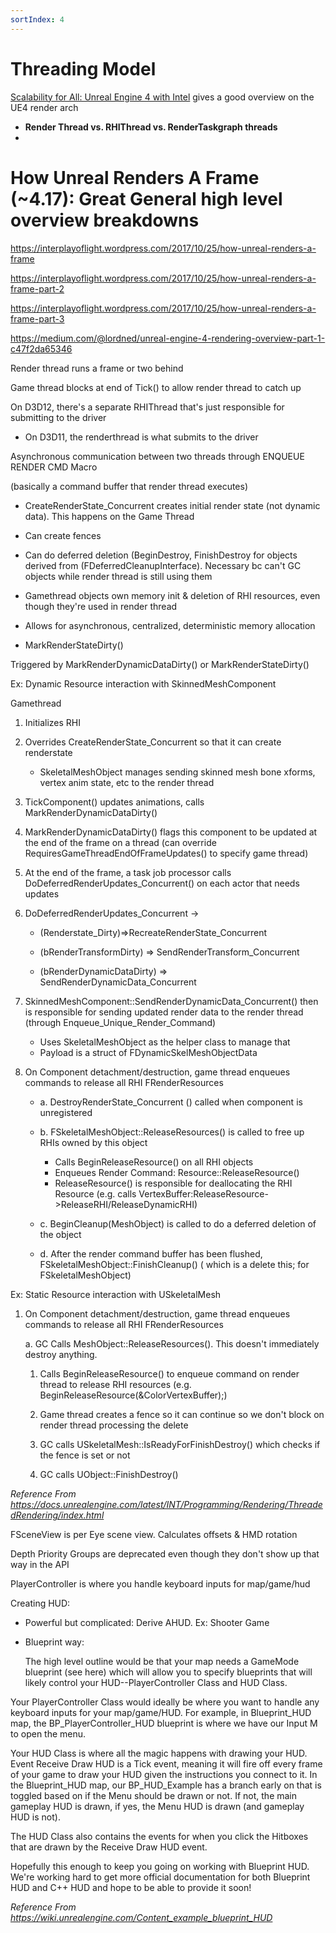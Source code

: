 ```yaml
---
sortIndex: 4
---
```


# Threading Model

[Scalability for All: Unreal Engine 4 with Intel](https://www.slideshare.net/IntelSoftware/scalability-for-all-unreal-engine-4-with-intel) gives a good overview on the UE4 render arch

- **Render Thread vs. RHIThread vs. RenderTaskgraph threads**
-

# How Unreal Renders A Frame (~4.17): Great General high level overview breakdowns

<https://interplayoflight.wordpress.com/2017/10/25/how-unreal-renders-a-frame>

<https://interplayoflight.wordpress.com/2017/10/25/how-unreal-renders-a-frame-part-2>

<https://interplayoflight.wordpress.com/2017/10/25/how-unreal-renders-a-frame-part-3>

<https://medium.com/@lordned/unreal-engine-4-rendering-overview-part-1-c47f2da65346>

Render thread runs a frame or two behind

Game thread blocks at end of Tick() to allow render thread to catch up

On D3D12, there's a separate RHIThread that's just responsible for submitting to the driver

- On D3D11, the renderthread is what submits to the driver

Asynchronous communication between two threads through ENQUEUE RENDER CMD Macro

(basically a command buffer that render thread executes)

- CreateRenderState_Concurrent creates initial render state (not dynamic data). This happens on the Game Thread

- Can create fences

- Can do deferred deletion (BeginDestroy, FinishDestroy for objects derived from (FDeferredCleanupInterface). Necessary bc can't GC objects while render thread is still using them

- Gamethread objects own memory init & deletion of RHI resources, even though they're used in render thread

- Allows for asynchronous, centralized, deterministic memory allocation

- MarkRenderStateDirty()

Triggered by MarkRenderDynamicDataDirty() or MarkRenderStateDirty()

Ex: Dynamic Resource interaction with SkinnedMeshComponent

Gamethread

1. Initializes RHI

1. Overrides CreateRenderState_Concurrent so that it can create renderstate

   - SkeletalMeshObject manages sending skinned mesh bone xforms, vertex anim state, etc to the render thread

1. TickComponent() updates animations, calls MarkRenderDynamicDataDirty()

1. MarkRenderDynamicDataDirty() flags this component to be updated at the end of the frame on a thread (can override RequiresGameThreadEndOfFrameUpdates() to specify game thread)

1. At the end of the frame, a task job processor calls DoDeferredRenderUpdates_Concurrent() on each actor that needs updates

1. DoDeferredRenderUpdates_Concurrent ->

   - (Renderstate_Dirty)=>RecreateRenderState_Concurrent

   - (bRenderTransformDirty) => SendRenderTransform_Concurrent

   - (bRenderDynamicDataDirty) => SendRenderDynamicData_Concurrent

1. SkinnedMeshComponent::SendRenderDynamicData_Concurrent() then is responsible for sending updated render data to the render thread (through Enqueue_Unique_Render_Command)
   - Uses SkeletalMeshObject as the helper class to manage that
   - Payload is a struct of FDynamicSkelMeshObjectData

1. On Component detachment/destruction, game thread enqueues commands to release all RHI FRenderResources

   - a. DestroyRenderState_Concurrent () called when component is unregistered

   - b. FSkeletalMeshObject::ReleaseResources() is called to free up RHIs owned by this object
     - Calls BeginReleaseResource() on all RHI objects
     - Enqueues Render Command: Resource::ReleaseResource()
     - ReleaseResource() is responsible for deallocating the RHI Resource (e.g. calls VertexBuffer:ReleaseResource->ReleaseRHI/ReleaseDynamicRHI)

   - c. BeginCleanup(MeshObject) is called to do a deferred deletion of the object

   - d. After the render command buffer has been flushed, FSkeletalMeshObject::FinishCleanup() ( which is a delete this; for FSkeletalMeshObject)

Ex: Static Resource interaction with USkeletalMesh

1. On Component detachment/destruction, game thread enqueues commands to release all RHI FRenderResources

   a. GC Calls MeshObject::ReleaseResources(). This doesn't immediately destroy anything.

   1. Calls BeginReleaseResource() to enqueue command on render thread to release RHI resources (e.g. BeginReleaseResource(&ColorVertexBuffer);)

   1. Game thread creates a fence so it can continue so we don't block on render thread processing the delete

   1. GC calls USkeletalMesh::IsReadyForFinishDestroy() which checks if the fence is set or not

   1. GC calls UObject::FinishDestroy()

*Reference From <https://docs.unrealengine.com/latest/INT/Programming/Rendering/ThreadedRendering/index.html>*

FSceneView is per Eye scene view. Calculates offsets & HMD rotation

Depth Priority Groups are deprecated even though they don't show up that way in the API

PlayerController is where you handle keyboard inputs for map/game/hud

Creating HUD:

- Powerful but complicated: Derive AHUD. Ex: Shooter Game

- Blueprint way:

  The high level outline would be that your map needs a GameMode blueprint (see here) which will allow you to specify blueprints that will likely control your HUD--PlayerController Class and HUD Class.

Your PlayerController Class would ideally be where you want to handle any keyboard inputs for your map/game/HUD. For example, in Blueprint_HUD map, the BP_PlayerController_HUD blueprint is where we have our Input M to open the menu.

Your HUD Class is where all the magic happens with drawing your HUD. Event Receive Draw HUD is a Tick event, meaning it will fire off every frame of your game to draw your HUD given the instructions you connect to it. In the Blueprint_HUD map, our BP_HUD_Example has a branch early on that is toggled based on if the Menu should be drawn or not. If not, the main gameplay HUD is drawn, if yes, the Menu HUD is drawn (and gameplay HUD is not).

The HUD Class also contains the events for when you click the Hitboxes that are drawn by the Receive Draw HUD event.

Hopefully this enough to keep you going on working with Blueprint HUD. We're working hard to get more official documentation for both Blueprint HUD and C++ HUD and hope to be able to provide it soon!

*Reference From <https://wiki.unrealengine.com/Content_example_blueprint_HUD>*
